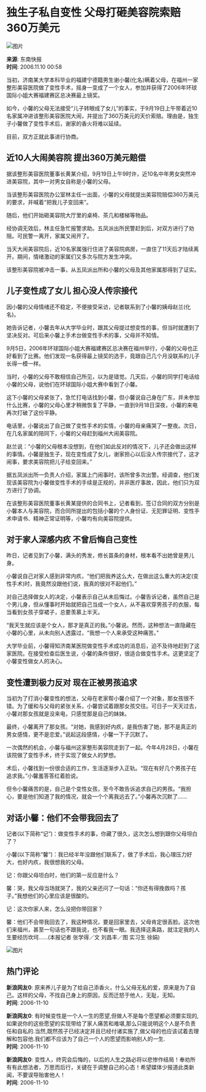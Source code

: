 # 独生子私自变性 父母打砸美容院索赔360万美元

![图片](//n.sinaimg.cn/sinakd10201/360/w180h180/20221208/8685-9469bdb8681653683498442cff8f8dce.jpg)

**来源**: 东南快报  
**时间**: 2006.11.10 00:58

当初，济南某大学本科毕业的福建宁德籍男生谢小馨(化名)瞒着父母，在福州一家整形美容医院做了变性手术，摇身一变成了一个女人，参加并获得了2006年环球国际小姐大赛福建赛区总决赛最上镜奖。

如今，小馨的父母无法接受“儿子转眼成了女儿”的事实，于9月19日上午带着近10名家属冲进该整形美容医院大闹，并提出了360万美元的天价索赔。理由是，独生子小馨做了变性手术后，谢家的香火将难以延续。

目前，双方正就此事进行协商。

## 近10人大闹美容院 提出360万美元赔偿

据该整形美容医院董事长黄某介绍，9月19日上午9时许，近10名中年男女突然冲进美容院，其中一对男女自称是小馨的父母。

当该整形美容医院办公室林主任一出面，小馨的父母就提出美容院赔偿360万美元的要求，并喊着“把我儿子变回来”。

随后，他们开始砸美容院大厅里的桌椅、茶几和楼梯等物品。

经协调无效后，林主任急忙报警求助。五凤派出所民警赶到后，对双方进行了劝阻。可民警一离开，家属又闹开了。

当天大闹美容院后，近10名家属强行住进了美容院病房，一直住了11天后才陆续离开。期间，情绪激动的家属们又多次与院方发生冲突。

该整形美容院被冲击一事，从五凤派出所和小馨的父母及其他家属那得到了证实。

## 儿子变性成了女儿 担心没人传宗接代

因小馨的父母情绪还不稳定，不便接受采访，记者联系到了小馨的姨母赵兰(化名)。

她告诉记者，小馨去年从大学毕业时，跟其父母提过想变性的事，但当时就遭到了坚决反对。可后来小馨上手术台做变性手术的事，父母并不知情。

9月5日，2006年环球国际小姐大赛福建赛区总决赛在福州举行，小馨的父母也正好看到了比赛。他们发现一名获得最上镜奖的选手，竟跟自己几个月没联系的儿子长得一模一样。

当时，小馨的父母不敢相信自己所见，以为是错觉。几天后，小馨的同学打电话给小馨的父母，说他们在环球国际小姐大赛中看到了小馨。

这下小馨的父母紧张了，急忙打电话找到小馨，但小馨说自己身在广东，并未参加什么比赛，小馨的父母心里才稍微恢复了平静，一直到9月18日深夜，小馨的来电再次打破了这份平静。

电话里，小馨说出了自己做了变性手术的实情，小馨的母亲痛哭了一整夜。次日，在几名家属的陪同下，小馨的父母赶到福州大闹美容院。

赵兰说：“小馨的父母根本没想到，在他们如此反对的情况下，儿子还会做出这样的事情。小馨是独生子，现在变性成了女儿，谢家担心以后没人传宗接代了，这才闹事，要求美容院把儿子给变回来。”

据五凤派出所一负责人介绍，家属上门闹事时，该所曾多次出警。经调查，他们发现该美容院为小馨做变性手术的手续是正规的，并非医疗事故，因此，他们只为双方进行了协调。

在该整形美容医院董事长黄某提供的合同书上，记者看到，签订合同的双方分别是小馨本人与美容院，而合同所提出的包括小馨的个人身份证、无犯罪证明、变性手术申请书、精神正常证明等，小馨均有向美容院提供。

## 对于家人深感内疚 不曾后悔自己变性

昨日，记者见到了小馨，满头的秀发，修长苗条的身材，根本看不出她曾是男儿身。

小馨说自己对家人感到非常内疚，“他们把我养这么大，在做出这么重大的决定(变性手术)时，我竟然没跟他们说，我真的很对不起他们。”

对自己选择做女人的决定，小馨表示自己从未后悔过。小馨告诉记者，虽然自己是个男儿身，但从懂事时开始就把自己当成一个女人，从不喜欢穿男孩子的衣服，每当看到女孩子穿裙子，总要羡慕上半天。

“我天生就应该是个女人，那才是真正的我。”小馨说。然而，这种想法一直隐藏在小馨的心里，从未向别人透露过，“我想一个人来承受这种痛苦。”

大学毕业前，小馨得知济南某医院做变性手术成功的消息后，迫不及待地赶到了这家医院。在接受检查后医生说，小馨的条件很好，很适合做变性手术。这更坚定了小馨变性做女人的决心。

## 变性遭到极力反对 现在正被男孩追求

当初为了打消小馨变性的想法，父母在老家帮小馨介绍了一个对象，那女孩很不错。为了缓和与父母的紧张关系，小馨尝试着跟那女孩交往。可日子一天天过去，小馨对那女孩就是没来电，只感觉那是自己的妹妹。

最终，小馨离开了那女孩。“对她，我感到好内疚，是我伤害了她，那不是真正的男女感情，更不是恋爱。”说起这段感情，小馨一下子沉默了。

一次偶然的机会，小馨与福州这家整形美容院走到了一起。今年4月28日，小馨在该院做了变性手术，终于实现了做女人的梦想。

术后，小馨找到一份很合适的工作，生活逐渐步入正轨。“现在有好几个男孩子在追求我。”小馨羞答答红着脸说。

但令小馨痛苦的是，自己是个变性女孩，至今不敢告诉追求自己的男孩。“我担心，要是他们知道了我的情况，就会一个个离我远去了。”小馨再次沉默了……

## 对话小馨：他们不会带我回去了

记者(以下简称“记”)：做变性手术的事，你藏了很久，这次怎么想到跟你父母坦白了？

小馨(以下简称“馨”)：我已经半年没跟他们联系了，做了手术后，我心理压力好大，也好内疚，我很想我的父母。

记：你跟父母坦白时，他们的第一反应是什么？

馨：哭，我父母当场就哭了，我的父亲还问了一句话：“你还有得挽救吗？孩子。”我想他们的心里应该是很酸的。

记：这次你家人来，怎么没把你带回家？

馨：他们不会带我回去了，我这种情况，要是回家里去，父母肯定很丢脸。这次他们来福州，甚至一句话也不跟我说，也不看我一眼。我选择这条路，就注定我的人生要经历坎坷……(本报记者 张学得／文 刘昌丰／图 实习生 徐娟)

![图片](//n.sinaimg.cn/default/2fb77759/20151125/320X320.png)

## 热门评论

**新浪网友0**: 原来养儿子是为了给自己添香火，什么父母无私的爱，原来是为了自己。这样的父母，不找自己身上的原因，反而迁怒于他人，无耻，无知。  
**时间**: 2006-11-10

**新浪网友0**: 有时候变性是一个人一生的愿望,但做人不是每个愿望都必须要实现的,如果说你的这些愿望的实现带给了家人痛苦和难堪,那么只能说明这个人是不负责任和自私的.当然,既然孩子已经决定并且已经付诸实施了,做父母的也应该试着去理解和包容他.我们都不应该为了自己一个人的愿望而影响别人的一生.  
**时间**: 2006-11-10

**新浪网友0**: 变性人，终究会后悔的，以后的人生之路必将以悲惨作结局！奉劝所有有此想法者，万思而后行，关键在于调整自己的心态！希望媒体少报道此类新闻，不要误导贻害他人！  
**时间**: 2006-11-10